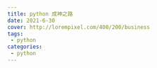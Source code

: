 ```yaml
---
title: python 成神之路
date: 2021-6-30
cover: http://lorempixel.com/400/200/business
tags:
 - python
categories:
 - python
---
```

<template>
    <div>
        <img src="https://cdn.nlark.com/yuque/0/2021/png/2899468/1625190829401-c0eb1bc9-1be8-4030-97ad-de833b620409.png" referrerpolicy="no-referrer">
    </div>
     <el-card shadow="always">
     <p>资源下载地址:</p>
          <div>
           <div><el-link :underline="false" href="https://element.eleme.io" target="_blank">Python3入门与进阶</el-link></div>
           <div><el-link :underline="false" type="primary">链接: https://pan.baidu.com/s/1blo22A5-OI56QOL9_7eGkA  密码: 8aq6</el-link></div>
          </div>
          <div>
           <div><el-link :underline="false" href="https://element.eleme.io" target="_blank">从零起步 系统入门Python爬虫工程师</el-link></div>
           <div><el-link :underline="false" type="primary">链接: https://pan.baidu.com/s/1RBmP9gwNfKtgh_3lNnAyAw  密码: we4r</el-link></div>
          </div>
     </el-card>
      <my-money></my-money>
</template>
